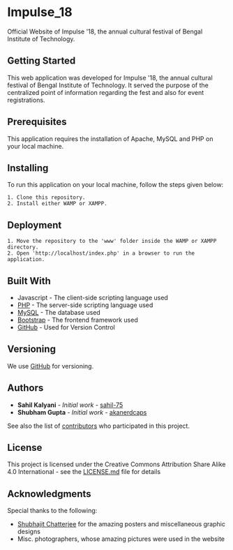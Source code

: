 # Impulse_18
Official Website of Impulse '18, the annual cultural festival of Bengal Institute of Technology.


## Getting Started
This web application was developed for Impulse '18, the annual cultural festival of Bengal Institute of Technology. It served the purpose of the centralized point of information regarding the fest and also for event registrations.


## Prerequisites
This application requires the installation of Apache, MySQL and PHP on your local machine.


## Installing
To run this application on your local machine, follow the steps given below:
```
1. Clone this repository.
2. Install either WAMP or XAMPP.
```


## Deployment
```
1. Move the repository to the 'www' folder inside the WAMP or XAMPP directory.
2. Open 'http://localhost/index.php' in a browser to run the application.
```


## Built With
* Javascript - The client-side scripting language used
* [PHP](http://www.php.net/) - The server-side scripting language used
* [MySQL](https://www.mysql.com/) - The database used
* [Bootstrap](https://getbootstrap.com/) - The frontend framework used
* [GitHub](https://github.com/) - Used for Version Control


## Versioning
We use [GitHub](https://github.com/) for versioning.


## Authors
* **Sahil Kalyani** - *Initial work* - [sahil-75](https://github.com/sahil-75)
* **Shubham Gupta** - *Initial work* - [akanerdcaps](http://github.com/akanerdcaps)

See also the list of [contributors](https://github.com/sahil-75/Impulse_18/graphs/contributors) who participated in this project.


## License
This project is licensed under the Creative Commons Attribution Share Alike 4.0 International - see the [LICENSE.md](LICENSE) file for details


## Acknowledgments
Special thanks to the following:
* [Shubhajit Chatterjee](https://github.com/shubhajit01) for the amazing posters and miscellaneous graphic designs
* Misc. photographers, whose amazing pictures were used in the website
